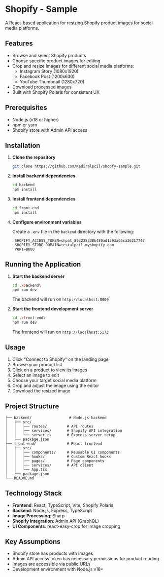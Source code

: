 # Shopify - Sample

A React-based application for resizing Shopify product images for social media platforms.

## Features

- Browse and select Shopify products
- Choose specific product images for editing
- Crop and resize images for different social media platforms:
  - Instagram Story (1080x1920)
  - Facebook Post (1200x630)
  - YouTube Thumbnail (1280x720)
- Download processed images
- Built with Shopify Polaris for consistent UX

## Prerequisites

- Node.js (v18 or higher)
- npm or yarn
- Shopify store with Admin API access

## Installation

1. **Clone the repository**
   ```bash
   git clone https://github.com/Kadiralpcil/shopfy-sample.git
   ```

2. **Install backend dependencies**
   ```bash
   cd backend
   npm install
   ```

3. **Install frontend dependencies**
   ```bash
   cd front-end
   npm install
   ```

4. **Configure environment variables**
   
   Create a `.env` file in the `backend` directory with the following:
   
   ```env
    SHOPIFY_ACCESS_TOKEN=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
    SHOPIFY_STORE_DOMAIN=testalpcil.myshopify.com
    PORT=8000
   ```

## Running the Application

1. **Start the backend server**
   ```bash
   cd .\backend\
   npm run dev
   ```
   The backend will run on `http://localhost:8000`

2. **Start the frontend development server**
   ```bash
   cd .\front-end\
   npm run dev
   ```
   The frontend will run on `http://localhost:5173`

## Usage

1. Click "Connect to Shopify" on the landing page
2. Browse your product list
3. Click on a product to view its images
4. Select an image to edit
5. Choose your target social media platform
6. Crop and adjust the image using the editor
7. Download the resized image

## Project Structure

```
├── backend/                 # Node.js backend
│   ├── src/
│   │   ├── routes/         # API routes
│   │   ├── services/       # Shopify API integration
│   │   └── server.ts       # Express server setup
│   └── package.json
├── front-end/              # React frontend
│   ├── src/
│   │   ├── components/     # Reusable UI components
│   │   ├── hooks/          # Custom React hooks
│   │   ├── pages/          # Page components
│   │   ├── services/       # API client
│   │   └── App.tsx
│   └── package.json
└── README.md
```

## Technology Stack

- **Frontend**: React, TypeScript, Vite, Shopify Polaris
- **Backend**: Node.js, Express, TypeScript
- **Image Processing**: Sharp
- **Shopify Integration**: Admin API (GraphQL)
- **UI Components**: react-easy-crop for image cropping

## Key Assumptions

- Shopify store has products with images
- Admin API access token has necessary permissions for product reading
- Images are accessible via public URLs
- Development environment with Node.js v18+



